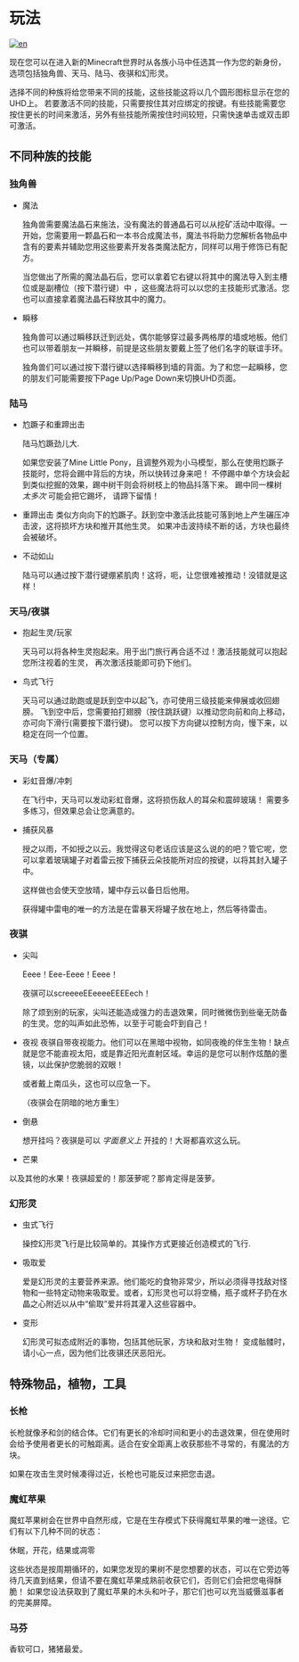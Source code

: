 # 玩法

[![en](https://img.shields.io/badge/lang-en-012169.svg)](README.md)

现在您可以在进入新的Minecraft世界时从各族小马中任选其一作为您的新身份，选项包括独角兽、天马、陆马、夜骐和幻形灵。

选择不同的种族将给您带来不同的技能，这些技能这将以几个圆形图标显示在您的UHD上。
若要激活不同的技能，只需要按住其对应绑定的按键。有些技能需要您按住更长的时间来激活，另外有些技能所需按住时间较短，只需快速单击或双击即可激活。

## 不同种族的技能

### 独角兽

 - 魔法

   独角兽需要魔法晶石来施法，没有魔法的普通晶石可以从挖矿活动中取得。一开始，您需要用一颗晶石和一本书合成魔法书，魔法书将助力您解析各物品中含有的要素并辅助您用这些要素开发各类魔法配方，同样可以用于修饰已有配方。

   当您做出了所需的魔法晶石后，您可以拿着它右键以将其中的魔法导入到主槽位或是副槽位（按下潜行键）中 ，这些魔法将可以以您的主技能形式激活。您也可以直接拿着魔法晶石释放其中的魔力。

 - 瞬移
   
   独角兽可以通过瞬移跃迁到远处，偶尔能够穿过最多两格厚的墙或地板。他们也可以带着朋友一并瞬移，前提是这些朋友要戴上签了他们名字的联谊手环。
   
   独角兽们可以通过按下潜行键以选择瞬移到墙的背面。为了和您一起瞬移，您的朋友们可能需要按下Page Up/Page Down来切换UHD页面。

### 陆马
 - 尥蹶子和重蹄出击

   陆马尥蹶劲儿大.

   如果您安装了Mine Little Pony，且调整外观为小马模型，那么在使用尥蹶子技能时，您将会踢中背后的方块，所以快转过身来吧！
   不停踢中单个方块会起到类似挖掘的效果，踢中树干则会将树枝上的物品抖落下来。 踢中同一棵树 _太多次_ 可能会把它踢坏，
   请蹄下留情！

 - 重蹄出击
   类似方向向下的尥蹶子。跃到空中激活此技能可落到地上产生碾压冲击波，这将损坏方块和推开其他生灵。
   如果冲击波持续不断的话，方块也最终会被破坏。

 - 不动如山

   陆马可以通过按下潜行键绷紧肌肉！这将，呃，让您很难被推动！没错就是这样！

### 天马/夜骐

 - 抱起生灵/玩家

   天马可以将各种生灵抱起来。用于出门旅行再合适不过！激活技能就可以抱起您所注视着的生灵，
   再次激活技能即可扔下他们。

 - 鸟式飞行

   天马可以通过助跑或是跃到空中以起飞，亦可使用三级技能来伸展或收回翅膀。
   飞到空中后，您需要拍打翅膀（按住跳跃键）以推动您向前和向上移动，亦可向下滑行(需要按下潜行键)。
   您可以按下方向键以控制方向，慢下来，以稳定在同一个位置。
   
   
### 天马（专属）
 - 彩虹音爆/冲刺
   
   在飞行中，天马可以发动彩虹音爆，这将损伤敌人的耳朵和震碎玻璃！
   需要多多练习，但效果总会让您满意的。

 - 捕获风暴
   
   授之以雨，不如授之以云。我觉得这句老话应该是这么说的的吧？管它呢，您可以拿着玻璃罐子对着雷云按下捕获云朵技能所对应的按键，以将其封入罐子中。

   这样做也会使天空放晴，罐中存云以备日后他用。
   
   获得罐中雷电的唯一的方法是在雷暴天将罐子放在地上，然后等待雷击。

### 夜骐
 - 尖叫
 
   Eeee！Eee-Eeee！Eeee！
   
   夜骐可以screeeeEEeeeeEEEEech！
   
   除了烦到别的玩家，尖叫还能造成强力的击退效果，同时微微伤到些毫无防备的生灵。您的叫声如此恐怖，以至于可能会吓到自己！

 - 夜视
   夜骐自带夜视能力。他们可以在黑暗中视物，如同夜晚的伴生生物！缺点就是您不能直视太阳，或是靠近阳光直射区域。幸运的是您可以制作炫酷的墨镜，以此保护您脆弱的双眼！
   
   或者戴上南瓜头，这也可以应急一下。
   
   （夜骐会在阴暗的地方重生）
   
 - 倒悬

   想开挂吗？夜骐是可以 _字面意义上_ 开挂的！大哥都喜欢这么玩。

  - 芒果
   
   以及其他的水果！夜骐超爱的！那菠萝呢？那肯定得是菠萝。

### 幻形灵

 - 虫式飞行

   操控幻形灵飞行是比较简单的。其操作方式更接近创造模式的飞行.
   
 - 吸取爱

   爱是幻形灵的主要营养来源。他们能吃的食物非常少，所以必须得寻找敌对怪物和一些特定动物来吸取爱。或者，幻形灵也可以将空桶，瓶子或杯子扔在水晶之心附近以从中“偷取”爱并将其灌入这些容器中。 
   
 - 变形
   
   幻形灵可拟态成附近的事物，包括其他玩家，方块和敌对生物！
   变成骷髅时，请小心一点，因为他们比夜骐还厌恶阳光。

## 特殊物品，植物，工具

### 长枪

长枪就像矛和剑的结合体。它们有更长的冷却时间和更小的击退效果，但在使用时会给予使用者更长的可触距离。适合在安全距离上收获那些不寻常的，有魔法的方块。

如果在攻击生灵时候凑得过近，长枪也可能反过来把您击退。

### 魔虹苹果

魔虹苹果树会在世界中自然形成，它是在生存模式下获得魔虹苹果的唯一途径。它们有以下几种不同的状态：

休眠，开花，结果或凋零

这些状态是按周期循环的，如果您发现的果树不是您想要的状态，可以在它旁边等待几天直到结果，但请不要在魔虹苹果成熟前收获它们，否则它们会把您电得酥脆！
如果您设法获取到了魔虹苹果的木头和叶子，那它们也可以充当威慑滋事者的完美屏障。

### 马芬

香软可口，猪猪最爱。